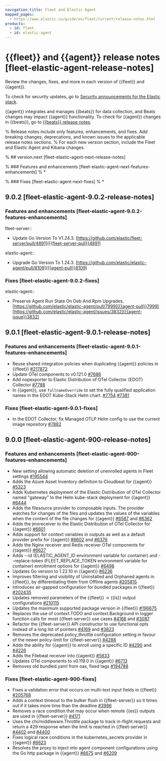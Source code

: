 ```yaml
---
navigation_title: Fleet and Elastic Agent
mapped_pages:
  - https://www.elastic.co/guide/en/fleet/current/release-notes.html
products:
  - id: fleet
  - id: elastic-agent
---
```


# {{fleet}} and {{agent}} release notes [fleet-elastic-agent-release-notes]

Review the changes, fixes, and more in each version of {{fleet}} and {{agent}}.

To check for security updates, go to [Security announcements for the Elastic stack](https://discuss.elastic.co/c/announcements/security-announcements/31).

{{agent}} integrates and manages {{beats}} for data collection, and Beats changes may impact {{agent}} functionality. To check for {{agent}} changes in {{beats}}, go to [{{beats}} release notes](beats://release-notes/index.md).

% Release notes include only features, enhancements, and fixes. Add breaking changes, deprecations, and known issues to the applicable release notes sections.
% For each new version section, include the Fleet and Elastic Agent and Kibana changes.

% ## version.next [fleet-elastic-agent-next-release-notes]

% ### Features and enhancements [fleet-elastic-agent-next-features-enhancements]
% *

% ### Fixes [fleet-elastic-agent-next-fixes]
% *

## 9.0.2 [fleet-elastic-agent-9.0.2-release-notes]

### Features and enhancements [fleet-elastic-agent-9.0.2-features-enhancements]

fleet-server::

* Update Go Version To V1.24.3. [https://github.com/elastic/fleet-server/pull/4891]({{fleet-server-pull}}4891)

elastic-agent::

* Upgrade Go Version To 1.24.3. [https://github.com/elastic/elastic-agent/pull/8109]({{agent-pull}}8109)

### Fixes [fleet-elastic-agent-9.0.2-fixes]

elastic-agent::

* Preserve Agent Run State On Deb And Rpm Upgrades. [https://github.com/elastic/elastic-agent/pull/7999]({{agent-pull}}7999) [https://github.com/elastic/elastic-agent/issues/3832]({{agent-issue}}3832)

## 9.0.1 [fleet-elastic-agent-9.0.1-release-notes]

### Features and enhancements [fleet-elastic-agent-9.0.1-features-enhancements]

* Reuse shared integration policies when duplicating {{agent}} policies in {{fleet}} [#217872](https://github.com/elastic/kibana/pull/217872)
* Update OTel components to v0.121.0 [#7686]({{agent-pull}}7686)
* Add nopexporter to Elastic Distribution of OTel Collector (EDOT) Collector [#7788]({{agent-pull}}7788)
* In {{agent}}, use `fullnameOverride` to set the fully qualified application names in the EDOT Kube-Stack Helm chart. [#7754]({{agent-pull}}7754) [#7381]({{agent-issue}}7381)

### Fixes [fleet-elastic-agent-9.0.1-fixes]
* In the EDOT Collector, fix Managed OTLP Helm config to use the current image repository [#7882]({{agent-pull}}7882)

## 9.0.0 [fleet-elastic-agent-900-release-notes]

### Features and enhancements [fleet-elastic-agent-900-features-enhancements]
* New setting allowing automatic deletion of unenrolled agents in Fleet settings [#195544]({{kib-pull}}195544)
* Adds the Azure Asset Inventory definition to Cloudbeat for {{agent}} [#5323]({{agent-pull}}5323)
* Adds Kubernetes deployment of the Elastic Distribution of OTel Collector named "gateway" to the Helm kube-stack deployment for {{agent}} [#6444]({{agent-pull}}6444)
* Adds the filesource provider to composable inputs. The provider watches for changes of the files and updates the values of the variables when the content of the file changes for {{agent}} [#6587]({{agent-pull}}6587) and [#6362]({{agent-issue}}6362)
* Adds the jmxreceiver to the Elastic Distribution of OTel Collector for {{agent}} [#6601]({{agent-pull}}6601)
* Adds support for context variables in outputs as well as a default provider prefix for {{agent}} [#6602]({{agent-pull}}6602) and [#6376]({{agent-issue}}6376)
* Adds the Nginx receiver and Redis receiver OTel components for {{agent}} [#6627]({{agent-pull}}6627)
* Adds --id (ELASTIC_AGENT_ID environment variable for container) and --replace-token (FLEET_REPLACE_TOKEN environment variable for container) enrollment options for {{agent}} [#6498]({{agent-pull}}6498)
* Updates Go version to 1.22.10 in {{agent}} [#6236]({{agent-pull}}6236)
* Improves filtering and visibility of Uninstalled and Orphaned agents in {{fleet}}, by differentiating them from Offline agents [#205815]({{kib-pull}}205815)
* Introduces air-gapped configuration for bundled packages in {{fleet}} [#202435]({{kib-pull}}202435)
* Updates removed parameters of the {{fleet}} -> {{ls}} output configurations [#210115]({{kib-pull}}210115)
* Updates the maximum supported package version in {{fleet}} [#196675]({{kib-pull}}196675)
* Replaces the use of context.TODO and context.Background in logger function calls for most {{fleet-server}} use cases [#4168]({{fleet-server-pull}}4168) and [#3087]({{fleet-server-issue}}3087)
* Refactor the {{fleet-server}} API constructor to use functional opts instead of a long list of pointers [#4169]({{fleet-server-pull}}4169) and [#3823]({{fleet-server-issue}}3823)
* Removes the deprecated policy_throttle configuration setting in favour of the newer policy-limit for {{fleet-server}} [#4288]({{fleet-server-pull}}4288)
* Adds the ability for {{agent}} to enroll using a specific ID [#4290]({{fleet-server-pull}}4290) and [#4226]({{fleet-server-issue}}4226)
* Adds the Filebeat receiver into {{agent}} [#5833]({{agent-pull}}5833)
* Updates OTel components to v0.119.0 in {{agent}} [#6713]({{agent-pull}}6713)
* Removes old bundled.yaml from oas, fixed tags [#194788]({{kib-pull}}194788)

### Fixes [fleet-elastic-agent-900-fixes]
* Fixes a validation error that occurs on multi-text input fields in {{fleet}} [#205768]({{kib-pull}}205768)
* Adds a context timeout to the bulker flush in {{fleet-server}} so it times out if it takes more time than the deadline [#3986]({{fleet-server-pull}}3986)
* Removes a race condition that may occur when remote {{es}} outputs are used in {{fleet-server}} [#4171]({{fleet-server-pull}}4171)
* Uses the chi/middleware.Throttle package to track in-flight requests and return a 429 response when the limit is reached in {{fleet-server}} [#4402]({{fleet-server-pull}}4402) and [#4400]({{fleet-server-issue}}4400)
* Fixes logical race conditions in the kubernetes_secrets provider in {{agent}} [#6623]({{agent-pull}}6623)
* Resolves the proxy to inject into agent component configurations using the Go http package in {{agent}} [#6675]({{agent-pull}}6675) and [#6209]({{agent-issue}}6209)





